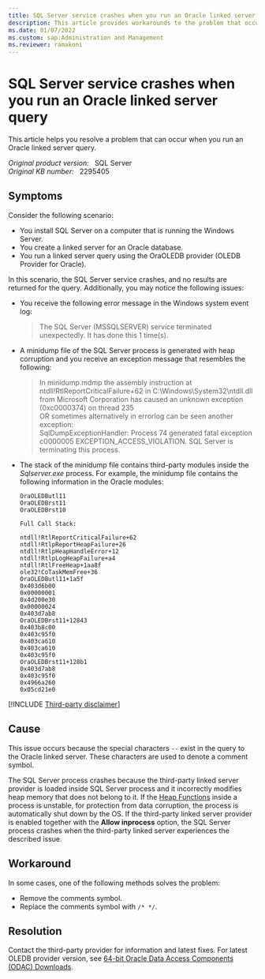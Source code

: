 ```yaml
---
title: SQL Server service crashes when you run an Oracle linked server query
description: This article provides workarounds to the problem that occurs when you run an Oracle linked server query.
ms.date: 01/07/2022
ms.custom: sap:Administration and Management
ms.reviewer: ramakoni
---
```

# SQL Server service crashes when you run an Oracle linked server query

This article helps you resolve a problem that can occur when you run an Oracle linked server query.

_Original product version:_ &nbsp; SQL Server  
_Original KB number:_ &nbsp; 2295405

## Symptoms

Consider the following scenario:

- You install SQL Server on a computer that is running the Windows Server.
- You create a linked server for an Oracle database.
- You run a linked server query using the OraOLEDB provider (OLEDB Provider for Oracle).

In this scenario, the SQL Server service crashes, and no results are returned for the query. Additionally, you may notice the following issues:

- You receive the following error message in the Windows system event log:

  > The SQL Server (MSSQLSERVER) service terminated unexpectedly. It has done this 1 time(s).

- A minidump file of the SQL Server process is generated with heap corruption and you receive an exception message that resembles the following:

  > In minidump.mdmp the assembly instruction at ntdll!RtlReportCriticalFailure+62 in C:\Windows\System32\ntdll.dll from Microsoft Corporation has caused an unknown exception (0xc0000374) on thread 235  
  OR sometimes alternatively in errorlog can be seen another exception:  
  SqlDumpExceptionHandler: Process 74 generated fatal exception c0000005 EXCEPTION_ACCESS_VIOLATION. SQL Server is terminating this process.

- The stack of the minidump file contains third-party modules inside the *Sqlserver.exe* process. For example, the minidump file contains the following information in the Oracle modules:

    ```console
    OraOLEDButl11
    OraOLEDBrst11
    OraOLEDBrst10

    Full Call Stack:

    ntdll!RtlReportCriticalFailure+62 
    ntdll!RtlpReportHeapFailure+26 
    ntdll!RtlpHeapHandleError+12 
    ntdll!RtlpLogHeapFailure+a4 
    ntdll!RtlFreeHeap+1aa8f 
    ole32!CoTaskMemFree+36 
    OraOLEDButl11+1a5f 
    0x403d6b00 
    0x00000001 
    0x4d200e30 
    0x00000024 
    0x403d7ab8 
    OraOLEDBrst11+12843 
    0x403b8c00 
    0x403c95f0 
    0x403ca610 
    0x403ca610 
    0x403c95f0 
    OraOLEDBrst11+128b1 
    0x403d7ab8 
    0x403c95f0 
    0x4966a260 
    0x05cd21e0 
    ```

[!INCLUDE [Third-party disclaimer](../../../includes/third-party-disclaimer.md)]

## Cause

This issue occurs because the special characters `--` exist in the query to the Oracle linked server. These characters are used to denote a comment symbol.

The SQL Server process crashes because the third-party linked server provider is loaded inside SQL Server process and it incorrectly modifies heap memory that does not belong to it. If the [Heap Functions](/windows/win32/memory/heap-functions) inside a process is unstable, for protection from data corruption, the process is automatically shut down by the OS. If the third-party linked server provider is enabled together with the **Allow inprocess** option, the SQL Server process crashes when the third-party linked server experiences the described issue.

## Workaround

In some cases, one of the following methods solves the problem:

- Remove the comments symbol.
- Replace the comments symbol with `/* */`.

## Resolution

Contact the third-party provider for information and latest fixes. For latest OLEDB provider version, see [64-bit Oracle Data Access Components (ODAC) Downloads](https://www.oracle.com/database/technologies/odac-downloads.html).
